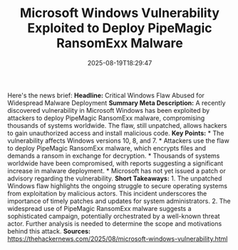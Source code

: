﻿---
title: "Microsoft Windows Vulnerability Exploited to Deploy PipeMagic RansomExx Malware"
date: "2025-08-19T18:29:47"
category: "Markets"
summary: ""
slug: "microsoft windows vulnerability exploited to deploy pipemagi"
source_urls:
  - "https://thehackernews.com/2025/08/microsoft-windows-vulnerability.html"
seo:
  title: "Microsoft Windows Vulnerability Exploited to Deploy PipeMagic RansomExx Malware | Hash n Hedge"
  description: ""
  keywords: ["news", "markets", "brief"]
---
Here's the news brief:  **Headline:** Critical Windows Flaw Abused for Widespread Malware Deployment  **Summary Meta Description:** A recently discovered vulnerability in Microsoft Windows has been exploited by attackers to deploy PipeMagic RansomExx malware, compromising thousands of systems worldwide. The flaw, still unpatched, allows hackers to gain unauthorized access and install malicious code.  **Key Points:**  * The vulnerability affects Windows versions 10, 8, and 7. * Attackers use the flaw to deploy PipeMagic RansomExx malware, which encrypts files and demands a ransom in exchange for decryption. * Thousands of systems worldwide have been compromised, with reports suggesting a significant increase in malware deployment. * Microsoft has not yet issued a patch or advisory regarding the vulnerability.  **Short Takeaways:**  1. The unpatched Windows flaw highlights the ongoing struggle to secure operating systems from exploitation by malicious actors. This incident underscores the importance of timely patches and updates for system administrators. 2. The widespread use of PipeMagic RansomExx malware suggests a sophisticated campaign, potentially orchestrated by a well-known threat actor. Further analysis is needed to determine the scope and motivations behind this attack.  **Sources:**  https://thehackernews.com/2025/08/microsoft-windows-vulnerability.html 

